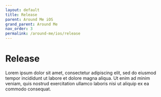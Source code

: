 ```yaml
---
layout: default
title: Release
parent: Around Me iOS
grand_parent: Around Me
nav_order: 3
permalink: /around-me/ios/release
---
```


# Release

Lorem ipsum dolor sit amet, consectetur adipiscing elit, sed do eiusmod tempor incididunt ut labore et dolore magna aliqua. Ut enim ad minim veniam, quis nostrud exercitation ullamco laboris nisi ut aliquip ex ea commodo consequat.